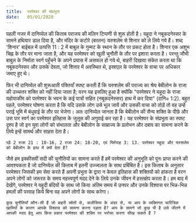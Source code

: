 ```yaml
---
title:  परमेश्वर की संप्रभुता
date:   05/01/2020
---
```


पहली नजर में दानिय्येल की किताब पराजय की मलिन टिप्पणी से शुरू होती है। यहूदा ने नबूकदनेस्सर के सामने हथियार डाल दिया है, और मंदिर के कटोरे (बरतन) यरुशलेम से शिनार को ले लिये गये हैं। शब्द 'शिनार' बाईबल में उत्पत्ति 11 : 2 में बाबुल के गुम्मट के स्थान के तौर पर प्रकट होता है। शिनार एक अशुभ चिह्न के तौर पर माना जाता है, और यह परमेश्वर को खुली चुनौती के तौर पर इशारा करता है। परन्तु जौभी बाबुल के निर्माता स्वर्ग पहुँचने के अपने प्रयास में असफल हो गये थे, बाहरी दिखावा संकेत करता था कि नबूकदनेस्सर और उसके देवता, जो शिनार में अवस्थित थे, इस्राएल के परमेश्वर के वाचा पर अधिकार जमाए हुए थे।

फिर भी दानिय्येल की शुरूआती पंक्तियाँ स्पष्ट करती हैं कि यरुशलेम की पराज्य का श्रेय बेबीलोन के राजा की उच्चत्तर शक्ति को नहीं दिया जाता है; वरन यह इसलिए हुआ है क्योंकि "परमेश्वर ने यहूदा के राजा यहोयाकीम को परमेश्वर के भवन के कई पात्रों सहित (नबूकदनेस्सर) हाथ में कर दिया" (दानि० 1:2). बहुत पहले, परमेश्वर घोषणा करता है कि यदि उसके लोग उसे भूल जायें और उसकी वाचा को तोड़ें तो वह उन्हें पराई भूमि में बंधुवाई के तौर पर भेजेगा। अतः दानिय्येल जानता है कि बेबीलोन की सैन्य शक्ति के पीछे और उस पार स्वर्ग का परमेश्वर इतिहास के जुलूस की अगुवाई कर रहा है। यह परमेश्वर के संप्रभुता का स्पष्ट दृश्य है जो इन युवा लोगों को संभालता और बेबीलोन के साम्राज्य के प्रलोभन और दबाव का सामना करने के लिये इन्हें सामर्थ और साहस देता है।

`पढ़ें 2 राजा 21 : 10-16, 2 राजा 24: 18-20, एवं यिर्मयाह 3: 13. परमेश्वर यहूदा और यरुशलेम को बेबीलोन के हाथ में क्यों देता है?`

जैसे हम इक्कीसवीं सदी की चुनौतियों का सामना करते हैं हमें परमेश्वर की अनुभूति को पुनः प्राप्त करने की आवश्यकता है जो दानिय्येल की किताब में इतनी उज्ज्वलता के साथ प्रबिंबित है। इस किताब के अनुसार परमेश्वर जिसकी हम सेवा करते हैं अपनी प्रभुता के द्वारा न केवल इतिहास की शक्तियों को हांकता है वरन अपने लोगों को जरूरत के समय महत्त्वपूर्ण मदद देने के लिये उनके जीवन में हस्तक्षेप करता है। हम बाद में देखेंगे, परमेश्वर ने यहूदी बंदियों के साथ जो किया अंतिम समय में उनपर और उनके विश्वास पर भिन्न-भिन्न हमलों की परवाह किये बिना वह अपने लोगों के साथ करेगा।

`कुछ चुनौतियाँ कौन-सी हैं जो बाहरी स्रोतों से, कलीसिया के अंदर से, या आप के व्यक्तिगत चारित्रिक खामियों के कारण आपके विश्वास को सामना करना पड़ता है? आप के सामने जो कुछ भी है उसे जीतने में आपकी मदद हेतु आप किस प्रकार परमेश्वर की शक्ति पर भरोसा करना सीख सकते हैं ?`